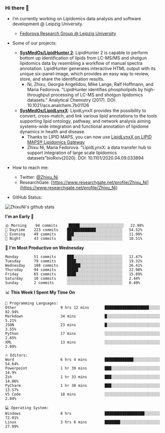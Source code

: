 ### Hi there 👋

- I’m currently working on Lipidomics data analysis and software development @ Leipzig University.
  + [Fedorova Research Group @ Leipzig University](https://home.uni-leipzig.de/fedorova/)
- Some of our projects:
  + **[SysMedOs/LipidHunter 2](https://github.com/SysMedOs/lipidhunter)**: LipidHunter 2 is capable to perform bottom up identification of lipids from LC-MS/MS and shotgun lipidomics data by resembling a workflow of manual spectra annotation. LipidHunter generates interactive HTML output with its unique six-panel-image, which provides an easy way to review, store, and share the identification results. 
    * Ni, Zhixu, Georgia Angelidou, Mike Lange, Ralf Hoffmann, and Maria Fedorova. "LipidHunter identifies phospholipids by high-throughput processing of LC-MS and shotgun lipidomics datasets." Analytical Chemistry (2017). DOI: 10.1021/acs.analchem.7b01126
  + **[SysMedOs/LipidLynxX](https://github.com/SysMedOs/LipidLynxX)**: LipidLynxX provides the possibility to convert, cross-match, and link various lipid annotations to the tools supporting lipid ontology, pathway, and network analysis aiming systems-wide integration and functional annotation of lipidome dynamics in health and disease.
    * Thanks to LIPID MAPS, you can now use [LipidLynxX on LIPID MAPS® Lipidomics Gateway](http://lipidmaps.org/lipidlynxx/)
    * Zhixu Ni, Maria Fedorova. "LipidLynxX: a data transfer hub to support integration of large scale lipidomics datasets"bioRxiv(2020). DOI: 10.1101/2020.04.09.033894
- How to reach me:
  + Twitter: [@Zhixu_Ni](https://twitter.com/Zhixu_Ni)
  + ResearchGate: [https://www.researchgate.net/profile/Zhixu_Ni](https://www.researchgate.net/profile/Zhixu_Ni)

- GitHub Status:

![ZhixuNi's github stats](https://github-readme-stats.vercel.app/api?username=ZhixuNi&show_icons=true&hide=issues)

<!--START_SECTION:waka-->
**I'm an Early 🐤** 

```text
🌞 Morning    94 commits     █████░░░░░░░░░░░░░░░░░░░░   22.98% 
🌆 Daytime    223 commits    █████████████░░░░░░░░░░░░   54.52% 
🌃 Evening    49 commits     ███░░░░░░░░░░░░░░░░░░░░░░   11.98% 
🌙 Night      43 commits     ██░░░░░░░░░░░░░░░░░░░░░░░   10.51%

```
📅 **I'm Most Productive on Wednesday** 

```text
Monday       51 commits     ███░░░░░░░░░░░░░░░░░░░░░░   12.47% 
Tuesday      79 commits     ████░░░░░░░░░░░░░░░░░░░░░   19.32% 
Wednesday    108 commits    ██████░░░░░░░░░░░░░░░░░░░   26.41% 
Thursday     94 commits     █████░░░░░░░░░░░░░░░░░░░░   22.98% 
Friday       65 commits     ████░░░░░░░░░░░░░░░░░░░░░   15.89% 
Saturday     10 commits     ░░░░░░░░░░░░░░░░░░░░░░░░░   2.44% 
Sunday       2 commits      ░░░░░░░░░░░░░░░░░░░░░░░░░   0.49%

```


📊 **This Week I Spent My Time On** 

```text
💬 Programming Languages: 
Other                    9 hrs 12 mins       ████████████████████░░░░░   82.94% 
Markdown                 34 mins             █░░░░░░░░░░░░░░░░░░░░░░░░   5.21% 
JSON                     23 mins             █░░░░░░░░░░░░░░░░░░░░░░░░   3.55% 
Python                   17 mins             ░░░░░░░░░░░░░░░░░░░░░░░░░   2.65% 
XML                      13 mins             ░░░░░░░░░░░░░░░░░░░░░░░░░   2.09%

🔥 Editors: 
Word                     6 hrs 4 mins        █████████████░░░░░░░░░░░░   54.64% 
Powerpoint               1 hr 39 mins        ███░░░░░░░░░░░░░░░░░░░░░░   14.9% 
Zsh                      1 hr 33 mins        ███░░░░░░░░░░░░░░░░░░░░░░   14.06% 
PyCharm                  1 hr 30 mins        ███░░░░░░░░░░░░░░░░░░░░░░   13.57% 
VS Code                  18 mins             ░░░░░░░░░░░░░░░░░░░░░░░░░   2.84%

💻 Operating System: 
Windows                  8 hrs               ██████████████████░░░░░░░   72.01% 
Linux                    3 hrs 6 mins        ███████░░░░░░░░░░░░░░░░░░   27.99%

```


<!--END_SECTION:waka-->
